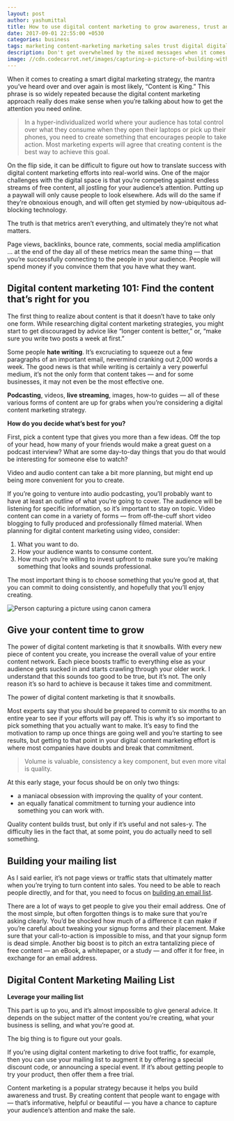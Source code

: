 ```yaml
---
layout: post
author: yashumittal
title: How to use digital content marketing to grow awareness, trust and sales
date: 2017-09-01 22:55:00 +0530
categories: business
tags: marketing content-marketing marketing sales trust digital digital-content-marketing digital-content
description: Don't get overwhelmed by the mixed messages when it comes to digital content marketing. Use these simple tips to build out a strategy that's right for you.
image: //cdn.codecarrot.net/images/capturing-a-picture-of-building-with-iphone.jpg
---
```


When it comes to creating a smart digital marketing strategy, the mantra you’ve heard over and over again is most likely, “Content is King.” This phrase is so widely repeated because the digital content marketing approach really does make sense when you’re talking about how to get the attention you need online.

<blockquote>
In a hyper-individualized world where your audience has total control over what they consume when they open their laptops or pick up their phones, you need to create something that encourages people to take action. Most marketing experts will agree that creating content is the best way to achieve this goal.
</blockquote>

On the flip side, it can be difficult to figure out how to translate success with digital content marketing efforts into real-world wins. One of the major challenges with the digital space is that you’re competing against endless streams of free content, all jostling for your audience’s attention. Putting up a paywall will only cause people to look elsewhere. Ads will do the same if they’re obnoxious enough, and will often get stymied by now-ubiquitous ad-blocking technology.

<div class="callout">
The truth is that metrics aren’t everything, and ultimately they’re not what matters.
</div>

Page views, backlinks, bounce rate, comments, social media amplification … at the end of the day all of these metrics mean the same thing — that you’re successfully connecting to the people in your audience. People will spend money if you convince them that you have what they want.

## Digital content marketing 101: Find the content that’s right for you

The first thing to realize about content is that it doesn’t have to take only one form. While researching digital content marketing strategies, you might start to get discouraged by advice like “longer content is better,” or, “make sure you write two posts a week at first.”

Some people **hate writing**. It’s excruciating to squeeze out a few paragraphs of an important email, nevermind cranking out 2,000 words a week. The good news is that while writing is certainly a very powerful medium, it’s not the only form that content takes — and for some businesses, it may not even be the most effective one.

**Podcasting**, videos, **live streaming**, images, how-to guides — all of these various forms of content are up for grabs when you’re considering a digital content marketing strategy.

**How do you decide what’s best for you?**

First, pick a content type that gives you more than a few ideas. Off the top of your head, how many of your friends would make a great guest on a podcast interview? What are some day-to-day things that you do that would be interesting for someone else to watch?

<div class="callout">
Video and audio content can take a bit more planning, but might end up being more convenient for you to create.
</div>

If you’re going to venture into audio podcasting, you’ll probably want to have at least an outline of what you’re going to cover. The audience will be listening for specific information, so it’s important to stay on topic. Video content can come in a variety of forms — from off-the-cuff short video blogging to fully produced and professionally filmed material. When planning for digital content marketing using video, consider:

1. What you want to do.
2. How your audience wants to consume content.
3. How much you’re willing to invest upfront to make sure you’re making something that looks and sounds professional.

The most important thing is to choose something that you’re good at, that you can commit to doing consistently, and hopefully that you’ll enjoy creating.

![Person capturing a picture using canon camera](//cdn.codecarrot.net/images/person-capturing-a-picture.jpg)

## Give your content time to grow

The power of digital content marketing is that it snowballs. With every new piece of content you create, you increase the overall value of your entire content network. Each piece boosts traffic to everything else as your audience gets sucked in and starts crawling through your older work. I understand that this sounds too good to be true, but it’s not. The only reason it’s so hard to achieve is because it takes time and commitment.

<div class="callout">
The power of digital content marketing is that it snowballs.
</div>

Most experts say that you should be prepared to commit to six months to an entire year to see if your efforts will pay off. This is why it’s so important to pick something that you actually want to make. It’s easy to find the motivation to ramp up once things are going well and you’re starting to see results, but getting to that point in your digital content marketing effort is where most companies have doubts and break that commitment.

<blockquote>
Volume is valuable, consistency a key component, but even more vital is quality.
</blockquote>

At this early stage, your focus should be on only two things:

* a maniacal obsession with improving the quality of your content.
* an equally fanatical commitment to turning your audience into something you can work with.

Quality content builds trust, but only if it’s useful and not sales-y. The difficulty lies in the fact that, at some point, you do actually need to sell something.

## Building your mailing list

As I said earlier, it’s not page views or traffic stats that ultimately matter when you’re trying to turn content into sales. You need to be able to reach people directly, and for that, you need to focus on [building an email list](/beginners-guide-to-starting-an-email-list).

There are a lot of ways to get people to give you their email address. One of the most simple, but often forgotten things is to make sure that you’re asking clearly. You’d be shocked how much of a difference it can make if you’re careful about tweaking your signup forms and their placement. Make sure that your call-to-action is impossible to miss, and that your signup form is dead simple. Another big boost is to pitch an extra tantalizing piece of free content — an eBook, a whitepaper, or a study — and offer it for free, in exchange for an email address.

## Digital Content Marketing Mailing List

**Leverage your mailing list**

This part is up to you, and it’s almost impossible to give general advice. It depends on the subject matter of the content you’re creating, what your business is selling, and what you’re good at.

<div class="callout">
The big thing is to figure out your goals.
</div>

If you’re using digital content marketing to drive foot traffic, for example, then you can use your mailing list to augment it by offering a special discount code, or announcing a special event. If it’s about getting people to try your product, then offer them a free trial.

Content marketing is a popular strategy because it helps you build awareness and trust. By creating content that people want to engage with — that’s informative, helpful or beautiful — you have a chance to capture your audience’s attention and make the sale.
